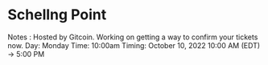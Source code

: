 # Schellng Point

Notes : Hosted by Gitcoin. Working on getting a way to confirm your tickets now. 
Day: Monday
Time: 10:00am
Timing: October 10, 2022 10:00 AM (EDT) → 5:00 PM